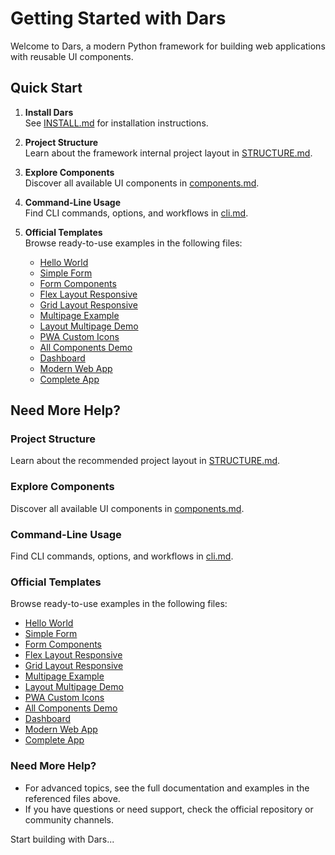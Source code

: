 # Getting Started with Dars

Welcome to Dars, a modern Python framework for building web applications with reusable UI components.

## Quick Start

1. **Install Dars**  
   See [INSTALL.md](../../INSTALL.md) for installation instructions.

2. **Project Structure**  
   Learn about the framework internal project layout in [STRUCTURE.md](../../STRUCTURE.md).

3. **Explore Components**  
   Discover all available UI components in [components.md](components.md).

4. **Command-Line Usage**  
   Find CLI commands, options, and workflows in [cli.md](cli.md).

5. **Official Templates**  
   Browse ready-to-use examples in the following files:
   - [Hello World](template_hello_world.md)
   - [Simple Form](template_simple_form.md)
   - [Form Components](template_form_components.md)
   - [Flex Layout Responsive](template_flex_layout_responsive.md)
   - [Grid Layout Responsive](template_grid_layout_responsive.md)
   - [Multipage Example](template_multipage_example.md)
   - [Layout Multipage Demo](template_layout_multipage_demo.md)
   - [PWA Custom Icons](template_pwa_custom_icons.md)
   - [All Components Demo](template_all_components_demo.md)
   - [Dashboard](template_dashboard.md)
   - [Modern Web App](template_modern_web_app.md)
   - [Complete App](template_complete_app.md)

## Need More Help?

### Project Structure  
   Learn about the recommended project layout in [STRUCTURE.md](../../STRUCTURE.md).

### Explore Components  
   Discover all available UI components in [components.md](components.md).

### Command-Line Usage  
   Find CLI commands, options, and workflows in [cli.md](cli.md).

### Official Templates  
   Browse ready-to-use examples in the following files:
   - [Hello World](template_hello_world.md)
   - [Simple Form](template_simple_form.md)
   - [Form Components](template_form_components.md)
   - [Flex Layout Responsive](template_flex_layout_responsive.md)
   - [Grid Layout Responsive](template_grid_layout_responsive.md)
   - [Multipage Example](template_multipage_example.md)
   - [Layout Multipage Demo](template_layout_multipage_demo.md)
   - [PWA Custom Icons](template_pwa_custom_icons.md)
   - [All Components Demo](template_all_components_demo.md)
   - [Dashboard](template_dashboard.md)
   - [Modern Web App](template_modern_web_app.md)
   - [Complete App](template_complete_app.md)

### Need More Help?
- For advanced topics, see the full documentation and examples in the referenced files above.
- If you have questions or need support, check the official repository or community channels.

Start building with Dars...